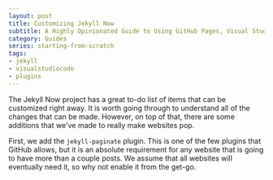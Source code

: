 ```yaml
---
layout: post
title: Customizing Jekyll Now
subtitle: A Highly Opinionated Guide to Using GitHub Pages, Visual Studio Code, Jekyll, Google Domains, and Cloudflare to Create a Basic Secure Website
category: Guides
series: starting-from-scratch
tags:
- jekyll
- visualstudiocode
- plugins
---
```


The Jekyll Now project has a great to-do list of items that can be customized right away. It is worth going through to understand all of the changes that can be made. However, on top of that, there are some additions that we've made to really make websites pop.

First, we add the ``` jekyll-paginate ``` plugin. This is one of the few plugins that GitHub allows, but it is an absolute requirement for any website that is going to have more than a couple posts. We assume that all websites will eventually need it, so why not enable it from the get-go.